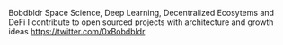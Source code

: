 Bobdbldr 
Space Science, Deep Learning, Decentralized Ecosytems and DeFi 
I contribute to open sourced projects with architecture and growth ideas
https://twitter.com/0xBobdbldr
